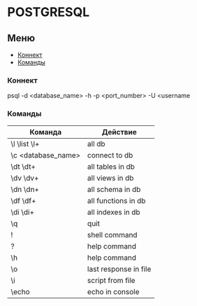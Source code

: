 # POSTGRESQL

## Меню

- [Коннект](#коннект)
- [Команды](#команды)

### Коннект
psql -d <database_name> -h <hostname> -p <port_number> -U <username

### Команды

Команда              | Действие
-------------------- | --------------------
\l \list \l+		 | all db
\c <database_name> 	 | connect to db
\dt \dt+ 			 | all tables in db
\dv \dv+ 			 | all views in db
\dn \dn+ 			 | all schema in db
\df \df+ 			 | all functions in db
\di \di+ 			 | all indexes in db
\q 				     | quit
\! <command> 		 | shell command
\? 				     | help command
\h <command> 		 | help command
\o <filename> 		 | last response in file 
\i <filename> 		 | script from file
\echo <string> 		 | echo in console

